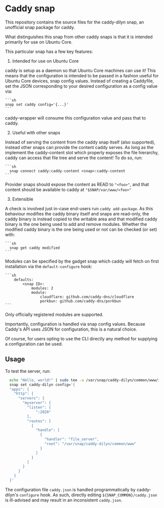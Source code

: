 # Caddy snap

This repository contains the source files for the caddy-dilyn snap, an
unofficial snap package for caddy.

What distinguishes this snap from other caddy snaps is that it is intended
primarily for use on Ubuntu Core.

This particular snap has a few key features:
1) Intended for use on Ubuntu Core

  caddy is setup as a daemon so that Ubuntu Core machines can use it! This means
  that the configuration is intended to be passed in a fashion useful for Ubuntu
  Core devices, snap config values. Instead of creating a Caddyfile, set the
  JSON corresponding to your desired configuration as a config value via:

	```sh
  	snap set caddy config='{...}'
	```
  caddy-wrapper will consume this configuration value and pass that to caddy.

2) Useful with other snaps

  Instead of serving the content from the caddy snap itself (also supported),
  instead other snaps can provide the content caddy serves. As long as the
  implement the caddy-content slot which properly exposes the file hierarchy,
  caddy can access that file tree and serve the content! To do so, run:

	```sh
	  snap connect caddy:caddy-content <snap>:caddy-content
	```

  Provider snaps should expose the content as READ to `"<foo>"`, and that content
  should be available to caddy at `"$SNAP/var/www/<foo>"`

3) Extensible

  A check is involved just in-case end-users run `caddy add-package`. As this
  behaviour modifies the caddy binary itself and snaps are read-only, the caddy
  binary is instead copied to the writable area and that modified caddy binary
  is the one being used to add and remove modules. Whether the modified caddy
  binary is the one being used or not can be checked (or set) with:

	```sh
	  snap get caddy modified
	```

  Modules can be specified by the gadget snap which caddy will fetch on first
  installation via the `default-configure` hook:

	```sh
		defaults:
			<snap ID>:
				modules: 2
				module:
					cloudflare: github.com/caddy-dns/cloudflare
					porkbun: github.com/caddy-dns/porkbun
	```

Only officially registered modules are supported.

Importantly, configuration is handled via snap config values. Because Caddy's
API uses JSON for configuration, this is a natural choice.

Of course, for users opting to use the CLI directly any method for supplying a
configuration can be used.


## Usage

To test the server, run:

```sh
  echo "Hello, world!" | sudo tee -a /var/snap/caddy-dilyn/common/www/index.html
  snap set caddy-dilyn config='{
  "apps": {
    "http": {
      "servers": {
        "myserver": {
          "listen": [
              ":2020"
          ],
          "routes": [
            {
              "handle": [
                {
                  "handler": "file_server",
                  "root": "/var/snap/caddy-dilyn/common/www"
                }
              ]
            }
          ]
        }
      }
    }
  }'
```

The configuration file `caddy.json` is handled programmatically by caddy-dilyn's
`configure` hook. As such, directly editing `${SNAP_COMMON}/caddy.json` is
ill-advised and may result in an inconsistent `caddy.json`.

